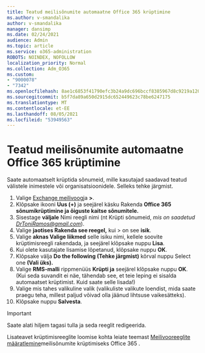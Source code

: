 ```yaml
---
title: Teatud meilisõnumite automaatne Office 365 krüptimine
ms.author: v-smandalika
author: v-smandalika
manager: dansimp
ms.date: 02/24/2021
audience: Admin
ms.topic: article
ms.service: o365-administration
ROBOTS: NOINDEX, NOFOLLOW
localization_priority: Normal
ms.collection: Adm_O365
ms.custom:
- "9000078"
- "7342"
ms.openlocfilehash: 8ae1c6853f41790efc3b24a9dc696bccf8385967d8c9219a1200e287e6ce32a1
ms.sourcegitcommit: b5f7da89a650d2915dc652449623c78be6247175
ms.translationtype: MT
ms.contentlocale: et-EE
ms.lasthandoff: 08/05/2021
ms.locfileid: "53949563"
---
```

# <a name="automatically-encrypt-certain-office-365-email-messages"></a>Teatud meilisõnumite automaatne Office 365 krüptimine

Saate automaatselt krüptida sõnumeid, mille kasutajad saadavad teatud välistele inimestele või organisatsioonidele. Selleks tehke järgmist.

1. Valige [Exchange meilivoog](https://outlook.office365.com/ecp/)ja **>**. 
2. Klõpsake ikooni **Uus (+)** ja seejärel käsku Rakenda **Office 365 sõnumikrüptimine ja õiguste kaitse sõnumitele.**
3. Sisestage **väljale** Nimi reegli nimi (nt Krüpti sõnumeid, *mis on saadetud DrToniRamos@gmail.com*).
4. Valige **jaotises Rakenda see reegel,** kui > on see **isik**. 
5. Valige **aknas Valige liikmed** selle isiku nimi, kellele soovite krüptimisreegli rakendada, ja seejärel klõpsake nuppu **Lisa**. 
6. Kui olete kasutajate lisamise lõpetanud, klõpsake nuppu **OK**.
7. Klõpsake välja **Do the following (Tehke järgmist)** kõrval nuppu Select one **(Vali üks).** 
8. Valige **RMS-malli** rippmenüüs **Krüpti ja** seejärel klõpsake nuppu **OK**. (Kui seda suvandit ei näe, tähendab see, et teie leping ei sisalda automaatset krüptimist. Kuid saate selle lisada!)
9. Valige mis tahes valikuline valik (valikuliste valikute loendist, mida saate praegu teha, millest paljud võivad olla jäänud lihtsuse vaikesätteks).
10. Klõpsake nuppu **Salvesta**.

> [!IMPORTANT]
> Saate alati hiljem tagasi tulla ja seda reeglit redigeerida.

Lisateavet krüptimisreeglite loomise kohta leiate teemast [Meilivooreeglite määratlemine](https://docs.microsoft.com/microsoft-365/compliance/define-mail-flow-rules-to-encrypt-email)meilisõnumite krüptimiseks Office 365 .

